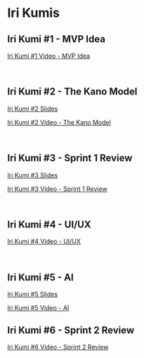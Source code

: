 # Iri Kumis

## Iri Kumi #1 - MVP Idea
[Iri Kumi #1 Video -  MVP Idea](https://drive.google.com/file/d/16pvzNIzvxzHei9pG0dDPT_nHpgQ-Fo-3/view?usp=sharing)

<br/>

## Iri Kumi #2 - The Kano Model
[Iri Kumi #2 Slides](https://github.com/UCSD-ECE140/hydrolink/blob/main/admin/Iri%20Kumis/Slides/ECE%20140B%20Iri%20Kumi%20%232%20-%20The%20Kano%20Model.pdf)

[Iri Kumi #2 Video - The Kano Model](https://drive.google.com/file/d/18qfvD3r1Ptpni_XE7mUH70HOGNlJGAoq/view?usp=sharing)

<br/>

## Iri Kumi #3 - Sprint 1 Review
[Iri Kumi #3 Slides](https://github.com/UCSD-ECE140/hydrolink/blob/main/admin/Iri%20Kumis/Slides/ECE%20140B%20Iri%20Kumi%20%233%20-%20Sprint%201%20Review.pdf)

[Iri Kumi #3 Video - Sprint 1 Review](https://drive.google.com/file/d/1roHmldTOhn-BMA7_IffGasdu79EoeFCW/view?usp=sharing)

<br/>

## Iri Kumi #4 - UI/UX
[Iri Kumi #4 Video - UI/UX](https://www.youtube.com/watch?v=zbDDcwoJDvs)

<br/>

## Iri Kumi #5 - AI
[Iri Kumi #5 Slides](https://github.com/UCSD-ECE140/hydrolink/blob/main/admin/Iri%20Kumis/Slides/ECE%20140B%20Iri%20Kumi%20%235%20-%20Artificial%20Intelligence.pdf)

[Iri Kumi #5 Video - AI](https://drive.google.com/file/d/17RFv2zQF41SGwgLVl00DhcJVcE2kRGFl/view?usp=drive_link)

## Iri Kumi #6 - Sprint 2 Review
[Iri Kumi #6 Video - Sprint 2 Review](https://youtu.be/-S7vd79vQi0)

<br/>
